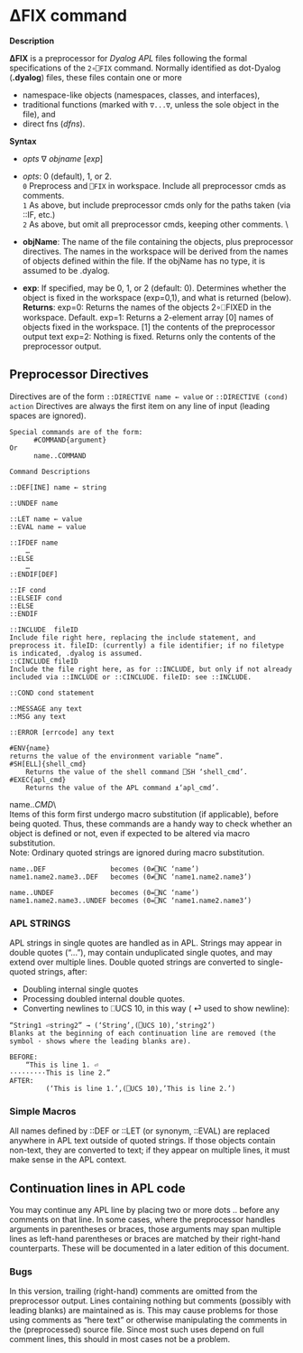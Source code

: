 # ∆FIX command
__Description__

__∆FIX__ is a preprocessor for _Dyalog APL_ files following the formal specifications of the `2∘⎕FIX` command. Normally identified as dot-Dyalog (__.dyalog__) files, these files contain one or more
* namespace-like objects (namespaces, classes, and interfaces),
* traditional functions (marked with `∇...∇`, unless the sole object in the file), and
* direct fns (_dfns_).

__Syntax__
   - _opts_ ∇  _objname_  [_exp_]

   - _opts_: 0 (default), 1, or 2.  
         `0` Preprocess and `⎕FIX` in workspace. Include all preprocessor cmds as comments. \
         `1` As above, but include preprocessor  cmds only for the paths taken (via ::IF, etc.) \
         `2`  As above, but omit all preprocessor cmds, keeping other comments. \

   - __objName__:  The name of the file containing the objects, plus preprocessor directives. The names in the workspace will be derived from the names of objects defined within the file. If the objName has no type, it is assumed to be .dyalog.

   -  __exp__:
If specified, may be 0, 1, or 2 (default: 0). Determines whether the object is fixed in the workspace (exp=0,1), and what is returned (below).
    __Returns__:
      exp=0: Returns the names of the objects 2∘⎕FIXED in the workspace. Default.
      exp=1: Returns a 2-element array
              [0] names of objects fixed in the workspace.
              [1] the contents of the preprocessor output text
      exp=2: Nothing is fixed. Returns only the contents of the preprocessor output.

## Preprocessor Directives

Directives are of the form ``::DIRECTIVE name ← value`` or ``::DIRECTIVE (cond) action``
Directives are always the first item on any line of input (leading spaces are ignored).

```APL
Special commands are of the form:
      #COMMAND{argument}
Or
      name..COMMAND

Command Descriptions

::DEF[INE] name ← string

::UNDEF name

::LET name ← value
::EVAL name ← value

::IFDEF name
    …
::ELSE    
    …
::ENDIF[DEF]

::IF cond
::ELSEIF cond
::ELSE
::ENDIF

::INCLUDE  fileID
Include file right here, replacing the include statement, and preprocess it. fileID: (currently) a file identifier; if no filetype is indicated, .dyalog is assumed.
::CINCLUDE fileID
Include the file right here, as for ::INCLUDE, but only if not already included via ::INCLUDE or ::CINCLUDE. fileID: see ::INCLUDE.

::COND cond statement

::MESSAGE any text
::MSG any text

::ERROR [errcode] any text

#ENV{name}		
returns the value of the environment variable “name”.
#SH[ELL]{shell_cmd}
	Returns the value of the shell command ⎕SH ‘shell_cmd’.
#EXEC{apl_cmd}
	Returns the value of the APL command ⍎‘apl_cmd’.
```

name.._CMD_\  
Items of this form first undergo macro substitution (if applicable), before being quoted.
Thus, these commands are a handy way to check whether an object is defined or not, even if
expected to be altered via macro substitution.\
       Note: Ordinary quoted strings are ignored during macro substitution.

```      
name..DEF                becomes (0≠⎕NC ‘name’)
name1.name2.name3..DEF   becomes (0≠⎕NC ‘name1.name2.name3’)

name..UNDEF              becomes (0=⎕NC ‘name’)
name1.name2.name3..UNDEF becomes (0=⎕NC ‘name1.name2.name3’)

```

### APL STRINGS

APL strings in single quotes are handled as in APL. Strings may appear in double quotes (“...”), may contain unduplicated single quotes, and may extend over multiple lines.  Double quoted strings are converted to single-quoted strings, after:
* Doubling internal single quotes
* Processing doubled internal double quotes.
* Converting newlines to ⎕UCS 10, in this way ( ⏎ used to show newline):

```
“String1 ⏎string2” → (‘String’,(⎕UCS 10),’string2’)
Blanks at the beginning of each continuation line are removed (the symbol · shows where the leading blanks are).

BEFORE:
	“This is line 1. ⏎       
·········This is line 2.”  
AFTER:
         (‘This is line 1.’,(⎕UCS 10),’This is line 2.’)
```

### Simple Macros
  All names defined by ::DEF or ::LET (or synonym, ::EVAL) are replaced anywhere in APL text outside of quoted strings. If those objects contain non-text, they are converted to text; if they appear on multiple lines, it must make sense in the APL context.

## Continuation lines in APL code

   You may continue any APL line by placing two or more dots .. before any comments on that line.
   In some cases, where the preprocessor handles arguments in parentheses or braces, those arguments may span multiple lines as left-hand parentheses or braces are matched by their right-hand counterparts. These will be documented in a later edition of this document.

### Bugs
   In this version, trailing (right-hand) comments are omitted from the preprocessor output. Lines containing nothing but comments (possibly with leading blanks) are maintained as is. This may cause problems for those using comments as “here text” or otherwise manipulating the comments in the (preprocessed) source file. Since most such uses depend on full comment lines, this should in most cases not be a problem.
